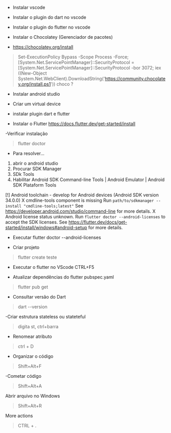 - Instalar vscode
- Instalar o plugin do dart no vscode
- Instalar o plugin do flutter no vscode


- Instalar o Chocolatey (Gerenciador de pacotes) 
- https://chocolatey.org/install 
> Set-ExecutionPolicy Bypass -Scope Process -Force; [System.Net.ServicePointManager]::SecurityProtocol = [System.Net.ServicePointManager]::SecurityProtocol -bor 3072; iex ((New-Object System.Net.WebClient).DownloadString('https://community.chocolatey.org/install.ps1'))
> choco ?


- Instalar android studio
- Criar um virtual device
- instalar plugin dart e flutter

- Instalar o Flutter
https://docs.flutter.dev/get-started/install

-Verificar instalação
> flutter doctor

- Para resolver...
1. abrir o android studio
2. Procurar SDK Manager
3. SDk Tools
4. Habilitar Android SDK Command-line Tools | Android Emulator | Android SDK Plataform Tools

[!] Android toolchain - develop for Android devices (Android SDK version 34.0.0)
    X cmdline-tools component is missing
      Run `path/to/sdkmanager --install "cmdline-tools;latest"`
      See https://developer.android.com/studio/command-line for more details.
    X Android license status unknown.
      Run `flutter doctor --android-licenses` to accept the SDK licenses.
      See https://flutter.dev/docs/get-started/install/windows#android-setup for more details.

 - Executar
 flutter doctor --android-licenses

- Criar  projeto
 > flutter create teste

- Executar o flutter no VScode
CTRL+F5

- Atualizar dependências do flutter pubspec.yaml
> flutter pub get

- Consultar versão do Dart
> dart --version

-Criar estrutura stateless ou stateteful
> digita st, ctrl+barra

- Renomear atributo
> ctrl + D

- Organizar o código
> Shift+Alt+F

-Cometar código
> Shift+Alt+A

Abrir arquivo no Windows
> Shift+Alt+R

More actions
>CTRL + .